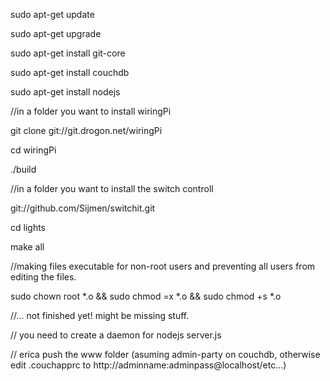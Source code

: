 sudo apt-get update

sudo apt-get upgrade

sudo apt-get install git-core

sudo apt-get install couchdb

sudo apt-get install nodejs

//in a folder you want to install wiringPi

git clone git://git.drogon.net/wiringPi

cd wiringPi

./build

//in a folder you want to install the switch controll

git://github.com/Sijmen/switchit.git

cd lights

make all

//making files executable for non-root users and preventing all users from editing the files.

sudo chown root *.o && sudo chmod =x *.o && sudo chmod +s *.o

//... not finished yet! might be missing stuff.

// you need to create a daemon for nodejs server.js

// erica push the www folder (asuming admin-party on couchdb, otherwise edit .couchapprc to http://adminname:adminpass@localhost/etc...)